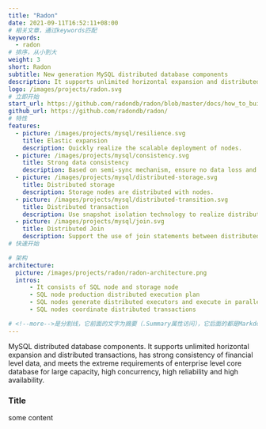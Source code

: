 ```yaml
---
title: "Radon"
date: 2021-09-11T16:52:11+08:00
# 相关文章，通过keywords匹配
keywords:
  - radon
# 排序，从小到大
weight: 3
short: Radon
subtitle: New generation MySQL distributed database components
description: It supports unlimited horizontal expansion and distributed transactions, has strong consistency of financial level data.
logo: /images/projects/radon.svg
# 立即开始
start_url: https://github.com/radondb/radon/blob/master/docs/how_to_build_and_run_radon.md
github_url: https://github.com/radondb/radon/
# 特性
features:
  - picture: /images/projects/mysql/resilience.svg
    title: Elastic expansion
    description: Quickly realize the scalable deployment of nodes.
  - picture: /images/projects/mysql/consistency.svg
    title: Strong data consistency
    description: Based on semi-sync mechanism, ensure no data loss and realize strong data consistency.
  - picture: /images/projects/mysql/distributed-storage.svg
    title: Distributed storage
    description: Storage nodes are distributed with nodes.
  - picture: /images/projects/mysql/distributed-transition.svg
    title: Distributed transaction
    description: Use snapshot isolation technology to realize distributed transactions.
  - picture: /images/projects/mysql/join.svg
    title: Distributed Join
    description: Support the use of join statements between distributed nodes.
# 快速开始

# 架构
architecture:
  picture: /images/projects/radon/radon-architecture.png
  intros:
      - It consists of SQL node and storage node
      - SQL node production distributed execution plan
      - SQL nodes generate distributed executors and execute in parallel
      - SQL nodes coordinate distributed transactions

# <!--more-->是分割线，它前面的文字为摘要（.Summary属性访问），它后面的都是Markdown格式内容（.Content），会自动匹配格式转成HTML
---
```


MySQL distributed database components. It supports unlimited horizontal expansion and distributed transactions, has strong consistency of financial level data, and meets the extreme requirements of enterprise level core database for large capacity, high concurrency, high reliability and high availability.

<!--more-->

### Title

some content
